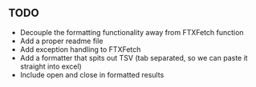 ## TODO

- Decouple the formatting functionality away from FTXFetch function
- Add a proper readme file
- Add exception handling to FTXFetch
- Add a formatter that spits out TSV (tab separated, so we can paste it straight into excel)
- Include open and close in formatted results